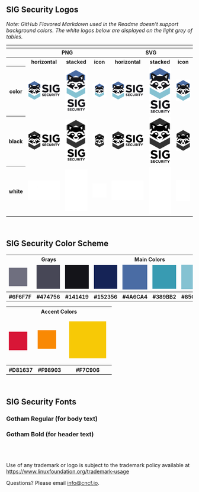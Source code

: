 
## SIG Security Logos

*Note: GitHub Flavored Markdown used in the Readme doesn't support background colors. The white logos below are displayed on the light grey of tables.*

<table>
    <tr>
    	<th colspan="7"></th>
    </tr>
    <tr>
        <th></th>
        <th colspan="3">PNG</th>
        <th colspan="3">SVG</th>
    </tr>
    <tr>
        <th></th>
        <th>horizontal</th>
        <th>stacked</th>
        <th>icon</th>
        <th>horizontal</th>
        <th>stacked</th>
        <th>icon</th>
    </tr>
    <tr>
        <th>color</th>
        <td><img src="sig-security/horizontal/color/sig-security-horizontal-color.png" width="200"></td>
        <td><img src="sig-security/stacked/color/sig-security-stacked-color.png" width="95"></td>
        <td><img src="sig-security/icon/color/sig-security-icon-color.png" width="95"></td>
        <td><img src="sig-security/horizontal/color/sig-security-horizontal-color.svg" width="200"></td>
        <td><img src="sig-security/stacked/color/sig-security-stacked-color.svg" width="95"></td>
        <td><img src="sig-security/icon/color/sig-security-icon-color.svg" width="95"></td>
    </tr>
    <tr>
        <th>black</th>
        <td><img src="sig-security/horizontal/black/sig-security-horizontal-black.png" width="200"></td>
        <td><img src="sig-security/stacked/black/sig-security-stacked-black.png" width="95"></td>
        <td><img src="sig-security/icon/black/sig-security-icon-black.png" width="95"></td>
        <td><img src="sig-security/horizontal/black/sig-security-horizontal-black.svg" width="200"></td>
        <td><img src="sig-security/stacked/black/sig-security-stacked-black.svg" width="95"></td>
        <td><img src="sig-security/icon/black/sig-security-icon-black.svg" width="95"></td>
    </tr>
    <tr>
        <th>white</th>
        <td><img src="sig-security/horizontal/white/sig-security-horizontal-white.png" width="200"></td>
        <td><img src="sig-security/stacked/white/sig-security-stacked-white.png" width="95"></td>
        <td><img src="sig-security/icon/white/sig-security-icon-white.png" width="95"></td>
        <td><img src="sig-security/horizontal/white/sig-security-horizontal-white.svg" width="200"></td>
        <td><img src="sig-security/stacked/white/sig-security-stacked-white.svg" width="95"></td>
        <td><img src="sig-security/icon/white/sig-security-icon-white.svg" width="95"></td>
    </tr>
</table>



<br>
  
## SIG Security Color Scheme 

<table><tr><th colspan="3">Grays</th><th colspan="4">Main Colors</th></tr>
<tr>
<td><img src="https://github.com/alexcontini/sig-security/blob/contini-fix-logo-page/logo/colors/%236F6F7F.png" style="width:50px"></td>
<td><img src="https://github.com/alexcontini/sig-security/blob/contini-fix-logo-page/logo/colors/%23474756.png" style="width:100px"></td>       
<td><img src="https://github.com/alexcontini/sig-security/blob/contini-fix-logo-page/logo/colors/%23141419.png" style="width:100px"></td>
<td><img src="https://github.com/alexcontini/sig-security/blob/contini-fix-logo-page/logo/colors/%23152356.png" style="width:100px"></td>
<td><img src="https://github.com/alexcontini/sig-security/blob/contini-fix-logo-page/logo/colors/%234A6CA4.png" style="width:100px"></td>
<td><img src="https://github.com/alexcontini/sig-security/blob/contini-fix-logo-page/logo/colors/%23389BB2.png" style="width:100px"></td>
<td><img src="https://github.com/alexcontini/sig-security/blob/contini-fix-logo-page/logo/colors/%2385C2D2.png" style="width:100px"></td>
    </tr>
  <tr><th>#6F6F7F</th>
        <th>#474756</th>
        <th>#141419</th>
        <th>#152356</th>
        <th>#4A6CA4</th>
        <th>#389BB2</th>
	<th>#85C2D2</th></tr>  

</table>



<table>
<tr>
<th colspan="3">Accent Colors</th>
</tr>
<tr>

<td><img src="https://github.com/alexcontini/sig-security/blob/contini-fix-logo-page/logo/colors/%23D81637.png" width="100" style="width:50px;padding-top:7px"></td>
<td><img src="https://github.com/alexcontini/sig-security/blob/contini-fix-logo-page/logo/colors/%23F98903.png" width="100" style="width:50px"></td>
<td style="padding:15px" padding="15"><img src="https://github.com/alexcontini/sig-security/blob/contini-fix-logo-page/logo/colors/%23F7C906.png" padding-top="7" width="100" style="width:100px"></td>
    </tr>
  <tr>
        <th>#D81637</th>
 	<th>#F98903</th>
        <th>#F7C906</th>
    </tr>  

</table>

<br>

## SIG Security Fonts

### Gotham Regular (for body text)
### Gotham Bold (for header text)

<br>
<br>



Use of any trademark or logo is subject to the trademark policy available at https://www.linuxfoundation.org/trademark-usage


Questions? Please email [info@cncf.io](mailto:info@cncf.io).
